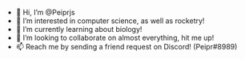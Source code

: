 - 👋 Hi, I’m @Peiprjs
- 👀 I’m interested in computer science, as well as rocketry!
- 🌱 I’m currently learning about biology! 
- 💞️ I’m looking to collaborate on almost everything, hit me up!
- 📫 Reach me by sending a friend request on Discord! (Peipr#8989)

<!---
Peiprjs/Peiprjs is a ✨ special ✨ repository because its `README.md` (this file) appears on your GitHub profile.
You can click the Preview link to take a look at your changes.
--->
